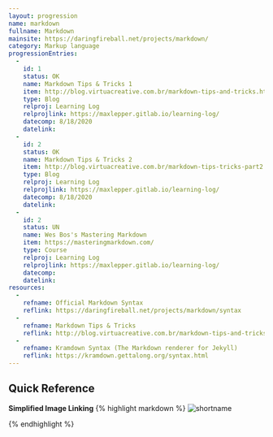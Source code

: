 ```yaml
--- 
layout: progression
name: markdown
fullname: Markdown
mainsite: https://daringfireball.net/projects/markdown/
category: Markup language
progressionEntries: 
  - 
    id: 1
    status: OK
    name: Markdown Tips & Tricks 1
    item: http://blog.virtuacreative.com.br/markdown-tips-and-tricks.html
    type: Blog
    relproj: Learning Log
    relprojlink: https://maxlepper.gitlab.io/learning-log/
    datecomp: 8/18/2020
    datelink: 
  - 
    id: 2
    status: OK
    name: Markdown Tips & Tricks 2
    item: http://blog.virtuacreative.com.br/markdown-tips-tricks-part2.html
    type: Blog
    relproj: Learning Log
    relprojlink: https://maxlepper.gitlab.io/learning-log/
    datecomp: 8/18/2020
    datelink: 
  - 
    id: 2
    status: UN
    name: Wes Bos's Mastering Markdown
    item: https://masteringmarkdown.com/
    type: Course
    relproj: Learning Log
    relprojlink: https://maxlepper.gitlab.io/learning-log/
    datecomp: 
    datelink: 
resources: 
  - 
    refname: Official Markdown Syntax
    reflink: https://daringfireball.net/projects/markdown/syntax
  - 
    refname: Markdown Tips & Tricks
    reflink: http://blog.virtuacreative.com.br/markdown-tips-and-tricks.html
  - 
    refname: Kramdown Syntax (The Markdown renderer for Jekyll)
    reflink: https://kramdown.gettalong.org/syntax.html
---
```


## Quick Reference

**Simplified Image Linking**
{% highlight markdown %}
![shortname][shortname]

[shortname]: {{site.baseurl}}/img/link.svg "alt-text"
{% endhighlight %}
